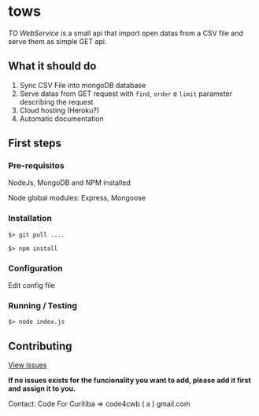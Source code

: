 # tows

*TO WebService* is a small api that import open datas from a CSV file and serve them as simple GET api.

## What it should do

 1. Sync CSV File into mongoDB database
 2. Serve datas from GET request with `find`, `order` e `limit` parameter describing the request 
 3. Cloud hosting (Heroku?)
 4. Automatic documentation

## First steps

### Pre-requisitos

NodeJs, MongoDB and NPM installed

Node global modules: Express, Mongoose

### Installation

`$> git pull ....`

`$> npm install`

### Configuration

Edit config file

### Running / Testing

`$> node index.js`

## Contributing

[View issues](https://github.com/CodeForCuritiba/tows/issues)

**If no issues exists for the funcionality you want to add, please add it first and assign it to you.**

Contact: 
Code For Curitiba => code4cwb ( a ) gmail.com





